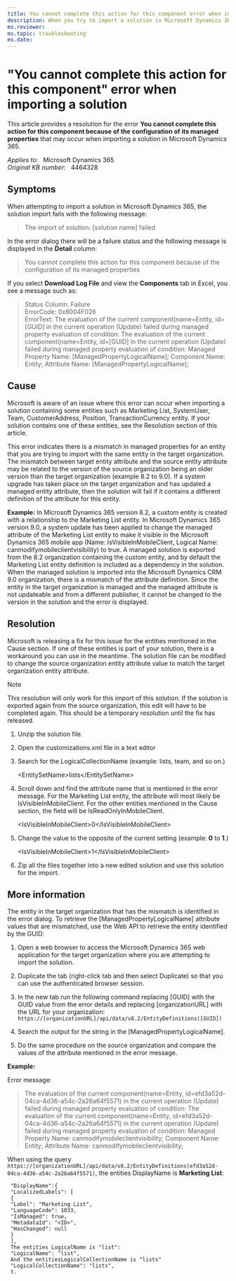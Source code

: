 ```yaml
---
title: You cannot complete this action for this component error when importing a solution
description: When you try to import a solution in Microsoft Dynamics 365, you may receive an error that states you cannot complete this action for this component because of the configuration of its managed properties. Provides a resolution.
ms.reviewer:  
ms.topic: troubleshooting
ms.date: 
---
```

# "You cannot complete this action for this component" error when importing a solution

This article provides a resolution for the error **You cannot complete this action for this component because of the configuration of its managed properties** that may occur when importing a solution in Microsoft Dynamics 365.

_Applies to:_ &nbsp; Microsoft Dynamics 365  
_Original KB number:_ &nbsp; 4464328

## Symptoms

When attempting to import a solution in Microsoft Dynamics 365, the solution import fails with the following message:

> The import of solution: [solution name] failed

In the error dialog there will be a failure status and the following message is displayed in the **Detail** column:

> You cannot complete this action for this component because of the configuration of its managed properties

If you select **Download Log File** and view the **Components** tab in Excel, you see a message such as:

> Status Column: Failure  
ErrorCode: 0x8004F026  
ErrorText: The evaluation of the current component(name=Entity, id=[GUID] in the current operation (Update) failed during managed property evaluation of condition: The evaluation of the current component(name=Entity, id=[GUID] in the current operation (Update) failed during managed property evaluation of condition: Managed Property Name: [ManagedPropertyLogicalName]; Component Name: Entity; Attribute Name: [ManagedPropertyLogicalName];

## Cause

Microsoft is aware of an issue where this error can occur when importing a solution containing some entities such as Marketing List, SystemUser, Team, CustomerAddress, Position, TransactionCurrency entity. If your solution contains one of these entities, see the Resolution section of this article.

This error indicates there is a mismatch in managed properties for an entity that you are trying to import with the same entity in the target organization. The mismatch between target entity attribute and the source entity attribute may be related to the version of the source organization being an older version than the target organization (example 8.2 to 9.0). If a system upgrade has taken place on the target organization and has updated a managed entity attribute, then the solution will fail if it contains a different definition of the attribute for this entity.

**Example:** In Microsoft Dynamics 365 version 8.2, a custom entity is created with a relationship to the Marketing List entity. In Microsoft Dynamics 365 version 9.0, a system update has been applied to change the managed attribute of the Marketing List entity to make it visible in the Microsoft Dynamics 365 mobile app (Name: IsVisibleInMobileClient, Logical Name: canmodifymobileclientvisibility) to true. A managed solution is exported from the 8.2 organization containing the custom entity, and by default the Marketing List entity definition is included as a dependency in the solution. When the managed solution is imported into the Microsoft Dynamics CRM 9.0 organization, there is a mismatch of the attribute definition. Since the entity in the target organization is managed and the managed attribute is not updateable and from a different publisher, it cannot be changed to the version in the solution and the error is displayed.

## Resolution

Microsoft is releasing a fix for this issue for the entities mentioned in the Cause section. If one of these entities is part of your solution, there is a workaround you can use in the meantime. The solution file can be modified to change the source organization entity attribute value to match the target organization entity attribute.

> [!NOTE]
> This resolution will only work for this import of this solution. If the solution is exported again from the source organization, this edit will have to be completed again. This should be a temporary resolution until the fix has released.

1. Unzip the solution file.
2. Open the customizations.xml file in a text editor
3. Search for the LogicalCollectionName (example: lists, team, and so on.)

   \<EntitySetName>lists\</EntitySetName>

4. Scroll down and find the attribute name that is mentioned in the error message. For the Marketing List entity, the attribute will most likely be IsVisibleInMobileClient. For the other entities mentioned in the Cause section, the field will be IsReadOnlyInMobileClient.

   \<IsVisibleInMobileClient>0\</IsVisibleInMobileClient>

5. Change the value to the opposite of the current setting (example: **0** to **1**.)

    \<IsVisibleInMobileClient>1\</IsVisibleInMobileClient>

6. Zip all the files together into a new edited solution and use this solution for the import.

## More information

The entity in the target organization that has the mismatch is identified in the error dialog. To retrieve the [ManagedPropertyLogicalName] attribute values that are mismatched, use the Web API to retrieve the entity identified by the GUID:

1. Open a web browser to access the Microsoft Dynamics 365 web application for the target organization where you are attempting to import the solution.
2. Duplicate the tab (right-click tab and then select Duplicate) so that you can use the authenticated browser session.

3. In the new tab run the following command replacing [GUID] with the GUID value from the error details and replacing [organizationURL] with the URL for your organization: `https://[organizationURL]/api/data/v8.2/EntityDefinitions([GUID])`

4. Search the output for the string in the [ManagedPropertyLogicalName].
5. Do the same procedure on the source organization and compare the values of the attribute mentioned in the error message.

**Example:**

Error message:

> The evaluation of the current component(name=Entity, id=efd3a52d-04ca-4d36-a54c-2a26a64f5571) in the current operation (Update) failed during managed property evaluation of condition: The evaluation of the current component(name=Entity, id=efd3a52d-04ca-4d36-a54c-2a26a64f5571) in the current operation (Update) failed during managed property evaluation of condition: Managed Property Name: canmodifymobileclientvisibility; Component Name: Entity; Attribute Name: canmodifymobileclientvisibility;

When using the query `https://[organizationURL]/api/data/v8.2/EntityDefinitions(efd3a52d-04ca-4d36-a54c-2a26a64f5571)`, the entities DisplayName is **Marketing List**:

```console
 "DisplayName":{
 "LocalizedLabels": [
 {
 "Label": "Marketing List",
 "LanguageCode": 1033,
 "IsManaged": true,
 "MetadataId": "<ID>",
 "HasChanged": null
 }
 ],
 The entities LogicalName is "list":
 "LogicalName": "list",
 And the entitiesLogicalCollectionName is "lists"
 "LogicalCollectionName": "lists",
 t.
```
